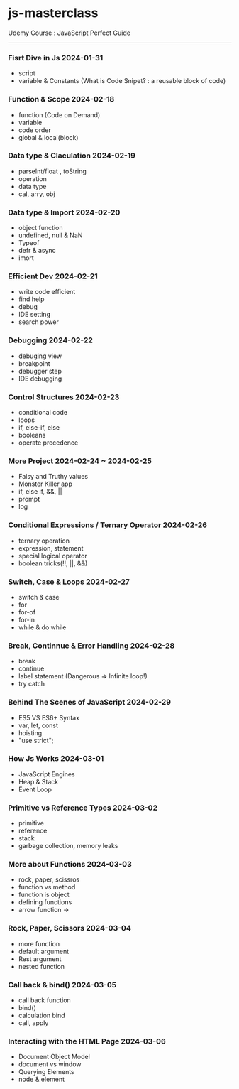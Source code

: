 # js-masterclass

Udemy Course : JavaScript Perfect Guide

---

### Fisrt Dive in Js 2024-01-31

- script
- variable & Constants
  (What is Code Snipet? : a reusable block of code)

### Function & Scope 2024-02-18

- function (Code on Demand)
- variable
- code order
- global & local(block)

### Data type & Claculation 2024-02-19

- parseInt/float , toString
- operation
- data type
- cal, arry, obj

### Data type & Import 2024-02-20

- object function
- undefined, null & NaN
- Typeof
- defr & async
- imort

### Efficient Dev 2024-02-21

- write code efficient
- find help
- debug
- IDE setting
- search power

### Debugging 2024-02-22

- debuging view
- breakpoint
- debugger step
- IDE debugging

### Control Structures 2024-02-23

- conditional code
- loops
- if, else-if, else
- booleans
- operate precedence

### More Project 2024-02-24 ~ 2024-02-25

- Falsy and Truthy values
- Monster Killer app
- if, else if, &&, ||
- prompt
- log

### Conditional Expressions / Ternary Operator 2024-02-26

- ternary operation
- expression, statement
- special logical operator
- boolean tricks(!!, ||, &&)

### Switch, Case & Loops 2024-02-27

- switch & case
- for
- for-of
- for-in
- while & do while

### Break, Continnue & Error Handling 2024-02-28

- break
- continue
- label statement (Dangerous => Infinite loop!)
- try catch

### Behind The Scenes of JavaScript 2024-02-29

- ES5 VS ES6+ Syntax
- var, let, const
- hoisting
- "use strict";

### How Js Works 2024-03-01

- JavaScript Engines
- Heap & Stack
- Event Loop

### Primitive vs Reference Types 2024-03-02

- primitive
- reference
- stack
- garbage collection, memory leaks

### More about Functions 2024-03-03

- rock, paper, scissros
- function vs method
- function is object
- defining functions
- arrow function ->

### Rock, Paper, Scissors 2024-03-04

- more function
- default argument
- Rest argument
- nested function

### Call back & bind() 2024-03-05

- call back function
- bind()
- calculation bind
- call, apply

### Interacting with the HTML Page 2024-03-06

- Document Object Model
- document vs window
- Querying Elements
- node & element
